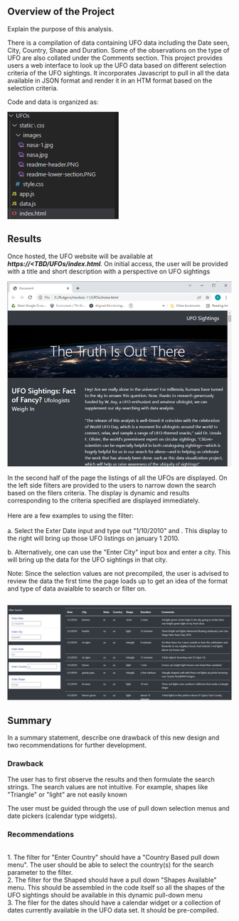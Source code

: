 ## Overview of the Project

Explain the purpose of this analysis.

There is a compilation of data containing UFO data including the Date seen, City, Country, Shape and Duration. Some of the observations on the type of UFO are also collated under the Comments section. This project provides users a web interface to look up the UFO data based on different selection criteria of the UFO sightings. It incorporates Javascript to pull in all the data available in JSON format and render it in an HTM format based on the selection criteria.

Code and data is organized as:

![Code-organization](static/css/images/Code-organization.PNG)

## Results


Once hosted, the UFO website will be available at ***https://<TBD/UFOs/index.html***. On initial access, the user will be provided with a title and short description with a perspective on UFO sightings

![readme-header](static/css/images/readme-header.PNG)



In the second half of the page the listings of all the UFOs are displayed. On the left side filters are provided to the users to narrow down the search based on the filers criteria. The display is dynamic and results corresponding to the criteria specified are displayed immediately.
<br>
<br>
Here are a few examples to using the  filter:
<br>
<br>
a. Select the Exter Date input and type out "1/10/2010" and <Enter>. This display to the right will bring up those UFO listings on january 1 2010.
  
b. Alternatively, one can use the "Enter City" input box and enter a city. This will bring up the data for the UFO sightings in that city.
  
Note: Since the selection values are not precompiled, the user is advised to review the data the first time the page loads up to get an idea of the format and type of data avaialble to search or filter on.

## ![readme-lower-section](static/css/images/readme-lower-section.PNG)



## Summary

In a summary statement, describe one drawback of this new design and two recommendations for further development.

### Drawback

The user has to first observe the results and then formulate the search strings. The search values are not intuitive. For example, shapes like "Triangle" or "light" are not easily known

The user must be guided through the use of pull down selection menus and date pickers (calendar type widgets).

### Recommendations
<br>
1. The filter for "Enter Country" should have a "Country Based pull down menu". The user should be able to select the country(s) for the search parameter to the filter.
 <br>
2. The filter for the Shaped should have a pull down "Shapes Available" menu. This should be assembled in the code itself so all the shapes of the UFO sightings should be available in this dynamic pull-down menu
  <BR>
3. The filer for the dates should have a calendar widget or a collection of dates currently available in the UFO data set. It should be pre-compiled.

